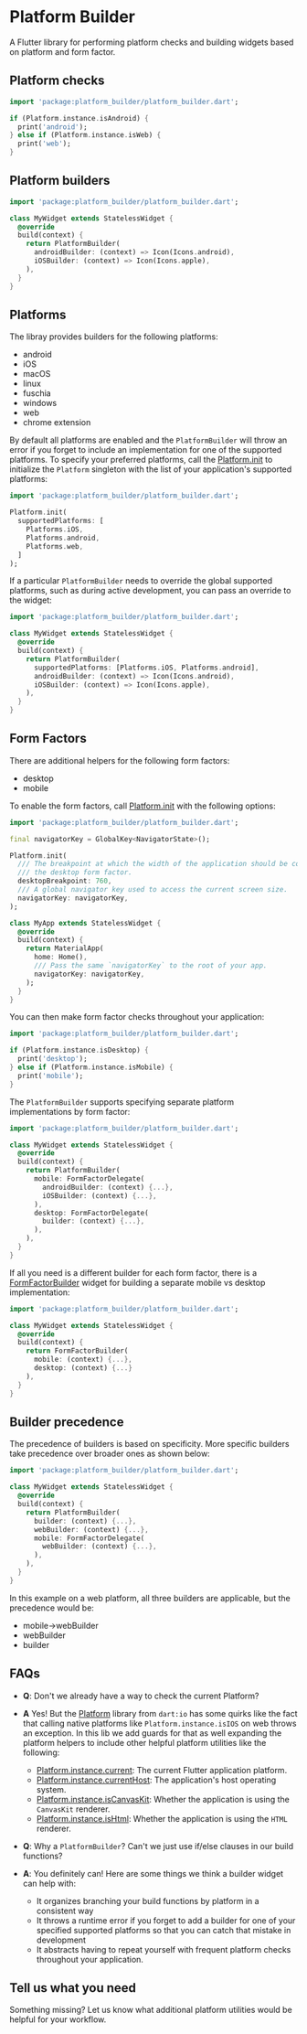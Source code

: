 # Platform Builder

A Flutter library for performing platform checks and building widgets based on platform and form factor.

## Platform checks

```dart
import 'package:platform_builder/platform_builder.dart';

if (Platform.instance.isAndroid) {
  print('android');
} else if (Platform.instance.isWeb) {
  print('web');
}
```

## Platform builders

```dart
import 'package:platform_builder/platform_builder.dart';

class MyWidget extends StatelessWidget {
  @override
  build(context) {
    return PlatformBuilder(
      androidBuilder: (context) => Icon(Icons.android),
      iOSBuilder: (context) => Icon(Icons.apple),
    ),
  }
}
```

## Platforms

The libray provides builders for the following platforms:

* android
* iOS
* macOS
* linux
* fuschia
* windows
* web
* chrome extension

By default all platforms are enabled and the `PlatformBuilder` will throw an error if you forget to include an implementation for one of the supported platforms. To specify
your preferred platforms, call the [Platform.init](https://pub.dev/documentation/platform_builder/latest/platform/Platform/init.html) to initialize the `Platform` singleton
with the list of your application's supported platforms:

```dart
import 'package:platform_builder/platform_builder.dart';

Platform.init(
  supportedPlatforms: [
    Platforms.iOS,
    Platforms.android,
    Platforms.web,
  ]
);
```

If a particular `PlatformBuilder` needs to override the global supported platforms, such as during active development, you can pass an override to the widget:

```dart
import 'package:platform_builder/platform_builder.dart';

class MyWidget extends StatelessWidget {
  @override
  build(context) {
    return PlatformBuilder(
      supportedPlatforms: [Platforms.iOS, Platforms.android],
      androidBuilder: (context) => Icon(Icons.android),
      iOSBuilder: (context) => Icon(Icons.apple),
    ),
  }
}
```

## Form Factors

There are additional helpers for the following form factors:

* desktop
* mobile

To enable the form factors, call [Platform.init](https://pub.dev/documentation/platform_builder/latest/platform/Platform/init.html) with the following options:

```dart
import 'package:platform_builder/platform_builder.dart';

final navigatorKey = GlobalKey<NavigatorState>();

Platform.init(
  /// The breakpoint at which the width of the application should be considered
  /// the desktop form factor.
  desktopBreakpoint: 760,
  /// A global navigator key used to access the current screen size.
  navigatorKey: navigatorKey,
);

class MyApp extends StatelessWidget {
  @override
  build(context) {
    return MaterialApp(
      home: Home(),
      /// Pass the same `navigatorKey` to the root of your app.
      navigatorKey: navigatorKey,
    );
  }
}
```

You can then make form factor checks throughout your application:

```dart
import 'package:platform_builder/platform_builder.dart';

if (Platform.instance.isDesktop) {
  print('desktop');
} else if (Platform.instance.isMobile) {
  print('mobile');
}
```

The `PlatformBuilder` supports specifying separate platform implementations by form factor:

```dart
import 'package:platform_builder/platform_builder.dart';

class MyWidget extends StatelessWidget {
  @override
  build(context) {
    return PlatformBuilder(
      mobile: FormFactorDelegate(
        androidBuilder: (context) {...},
        iOSBuilder: (context) {...},
      ),
      desktop: FormFactorDelegate(
        builder: (context) {...},
      ),
    ),
  }
}
```

If all you need is a different builder for each form factor, there is a [FormFactorBuilder]() widget for building a separate mobile vs desktop implementation:

```dart
import 'package:platform_builder/platform_builder.dart';

class MyWidget extends StatelessWidget {
  @override
  build(context) {
    return FormFactorBuilder(
      mobile: (context) {...},
      desktop: (context) {...}
    ),
  }
}
```

## Builder precedence

The precedence of builders is based on specificity. More specific builders take precedence over broader ones as shown below:

```dart
import 'package:platform_builder/platform_builder.dart';

class MyWidget extends StatelessWidget {
  @override
  build(context) {
    return PlatformBuilder(
      builder: (context) {...},
      webBuilder: (context) {...},
      mobile: FormFactorDelegate(
        webBuilder: (context) {...},
      ),
    ),
  }
}
```

In this example on a web platform, all three builders are applicable, but the precedence would be:

* mobile->webBuilder
* webBuilder
* builder

## FAQs

* **Q**: Don't we already have a way to check the current Platform?
* **A** Yes! But the [Platform](https://api.flutter.dev/flutter/dart-io/Platform-class.html) library from `dart:io` has some quirks like the fact that calling native platforms like `Platform.instance.isIOS` on web throws an exception. In this lib we add guards for that as well expanding the platform helpers to include other helpful platform utilities like the following:

  - [Platform.instance.current](https://pub.dev/documentation/platform_builder/latest/platform/Platform/current.html): The current Flutter application platform.
  - [Platform.instance.currentHost](https://pub.dev/documentation/platform_builder/latest/platform/Platform/currentHost.html): The application's host operating system.
  - [Platform.instance.isCanvasKit](https://pub.dev/documentation/platform_builder/latest/platform/Platform/isCanvasKit.html): Whether the application is using the `CanvasKit` renderer.
  - [Platform.instance.isHtml](https://pub.dev/documentation/platform_builder/latest/platform/Platform/isHtml.html): Whether the application is using the `HTML` renderer.

* **Q**: Why a `PlatformBuilder`? Can't we just use if/else clauses in our build functions?
* **A**: You definitely can! Here are some things we think a builder widget can help with:
  - It organizes branching your build functions by platform in a consistent way
  - It throws a runtime error if you forget to add a builder for one of your specified supported platforms so that you can catch that mistake in development
  - It abstracts having to repeat yourself with frequent platform checks throughout your application.

## Tell us what you need

Something missing? Let us know what additional platform utilities would be helpful for your workflow.